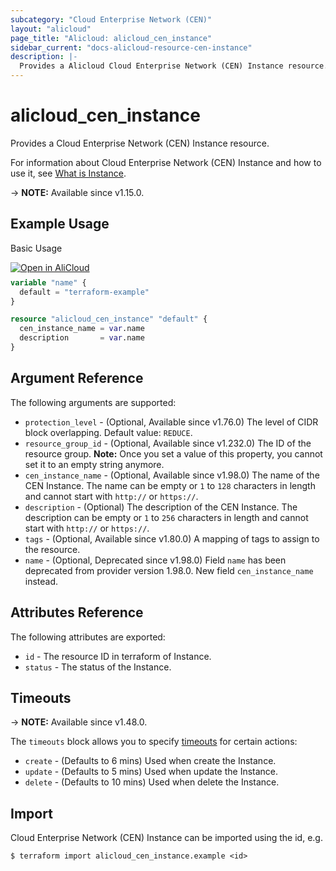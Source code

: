 ```yaml
---
subcategory: "Cloud Enterprise Network (CEN)"
layout: "alicloud"
page_title: "Alicloud: alicloud_cen_instance"
sidebar_current: "docs-alicloud-resource-cen-instance"
description: |-
  Provides a Alicloud Cloud Enterprise Network (CEN) Instance resource.
---
```


# alicloud_cen_instance

Provides a Cloud Enterprise Network (CEN) Instance resource.

For information about Cloud Enterprise Network (CEN) Instance and how to use it, see [What is Instance](https://www.alibabacloud.com/help/en/cen/developer-reference/api-cbn-2017-09-12-createcen).

-> **NOTE:** Available since v1.15.0.

## Example Usage

Basic Usage

<div style="display: block;margin-bottom: 40px;"><div class="oics-button" style="float: right;position: absolute;margin-bottom: 10px;">
  <a href="https://api.aliyun.com/api-tools/terraform?resource=alicloud_cen_instance&exampleId=582d1a64-5b30-168e-3f05-c804cba15fdddd9611e0&activeTab=example&spm=docs.r.cen_instance.0.582d1a645b&intl_lang=EN_US" target="_blank">
    <img alt="Open in AliCloud" src="https://img.alicdn.com/imgextra/i1/O1CN01hjjqXv1uYUlY56FyX_!!6000000006049-55-tps-254-36.svg" style="max-height: 44px; max-width: 100%;">
  </a>
</div></div>

```terraform
variable "name" {
  default = "terraform-example"
}

resource "alicloud_cen_instance" "default" {
  cen_instance_name = var.name
  description       = var.name
}
```
## Argument Reference

The following arguments are supported:

* `protection_level` - (Optional, Available since v1.76.0) The level of CIDR block overlapping. Default value: `REDUCE`.
* `resource_group_id` - (Optional, Available since v1.232.0) The ID of the resource group. **Note:** Once you set a value of this property, you cannot set it to an empty string anymore.
* `cen_instance_name` - (Optional, Available since v1.98.0) The name of the CEN Instance. The name can be empty or `1` to `128` characters in length and cannot start with `http://` or `https://`.
* `description` - (Optional) The description of the CEN Instance. The description can be empty or `1` to `256` characters in length and cannot start with `http://` or `https://`.
* `tags` - (Optional, Available since v1.80.0) A mapping of tags to assign to the resource.
* `name` - (Optional, Deprecated since v1.98.0) Field `name` has been deprecated from provider version 1.98.0. New field `cen_instance_name` instead.

## Attributes Reference

The following attributes are exported:

* `id` - The resource ID in terraform of Instance.
* `status` - The status of the Instance.

## Timeouts

-> **NOTE:** Available since v1.48.0.

The `timeouts` block allows you to specify [timeouts](https://www.terraform.io/docs/configuration-0-11/resources.html#timeouts) for certain actions:

* `create` - (Defaults to 6 mins) Used when create the Instance.
* `update` - (Defaults to 5 mins) Used when update the Instance.
* `delete` - (Defaults to 10 mins) Used when delete the Instance.

## Import

Cloud Enterprise Network (CEN) Instance can be imported using the id, e.g.

```shell
$ terraform import alicloud_cen_instance.example <id>
```
